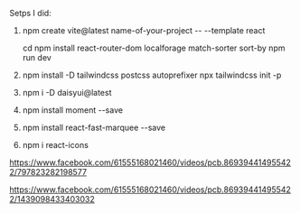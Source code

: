 Setps I did:
1. npm create vite@latest name-of-your-project -- --template react

    cd <your new project directory>
    npm install react-router-dom localforage match-sorter sort-by
    npm run dev
2. npm install -D tailwindcss postcss autoprefixer
    npx tailwindcss init -p
3. npm i -D daisyui@latest

4. npm install moment --save
5. npm install react-fast-marquee --save
6. npm i react-icons

https://www.facebook.com/61555168021460/videos/pcb.869394414955422/797823282198577

https://www.facebook.com/61555168021460/videos/pcb.869394414955422/1439098433403032
